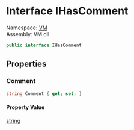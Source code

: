 # Interface IHasComment

Namespace: [VM](VM.md)  
Assembly: VM.dll  

```csharp
public interface IHasComment
```

## Properties

### Comment

```csharp
string Comment { get; set; }
```

#### Property Value

 [string](https://learn.microsoft.com/dotnet/api/system.string)


